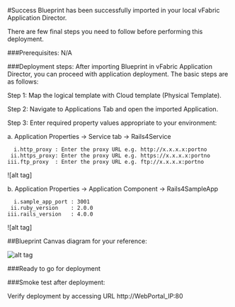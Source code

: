 #Success
Blueprint has been successfully imported in your local vFabric Application Director. 

There are few final steps you need to follow before performing this deployment.

###Prerequisites:
N/A

###Deployment steps:
After importing Blueprint in vFabric Application Director, you can proceed with application deployment. The basic steps are as follows:

Step 1: Map the logical template with Cloud template (Physical Template).

Step 2: Navigate to Applications Tab and open the imported Application.

Step 3: Enter required property values appropriate to your environment:

a. Application Properties -> Service tab -> Rails4Service

      i.http_proxy : Enter the proxy URL e.g. http://x.x.x.x:portno
     ii.https_proxy: Enter the proxy URL e.g. https://x.x.x.x:portno
    iii.ftp_proxy  : Enter the proxy URL e.g. ftp://x.x.x.x:portno

![alt tag]

b. Application Properties -> Application Component -> Rails4SampleApp

      i.sample_app_port : 3001 
     ii.ruby_version    : 2.0.0
    iii.rails_version   : 4.0.0

![alt tag] 

##Blueprint Canvas diagram for your reference: 

![alt tag](https://raw.github.com/vmware-applicationdirector/solutions-import-beta/appd-Clustere-Apache-Hadoop-50-blueprint/Hadoop-Canvas-Diagram.png)
	

###Ready to go for deployment


###Smoke test after deployment:

Verify deployment by accessing URL http://WebPortal_IP:80




 








